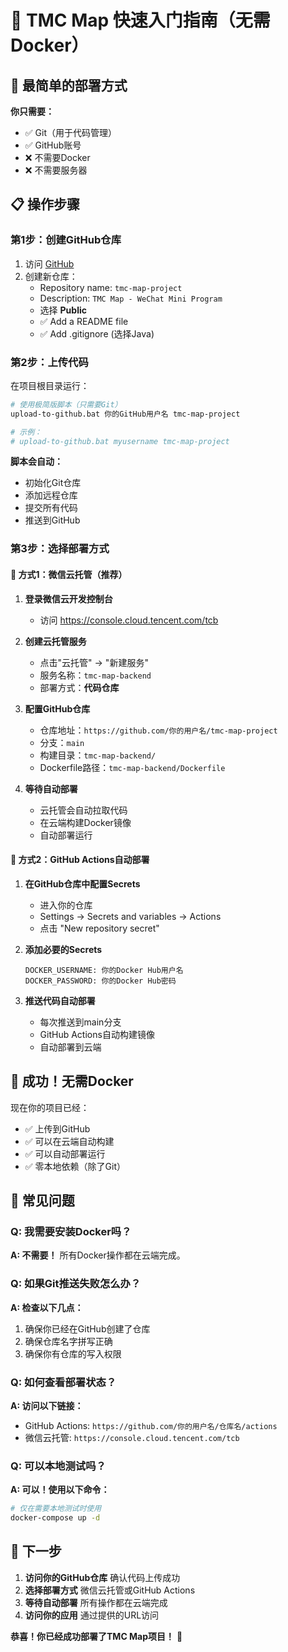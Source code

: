 # 🚀 TMC Map 快速入门指南（无需Docker）

## 🎯 最简单的部署方式

**你只需要：**
- ✅ Git（用于代码管理）
- ✅ GitHub账号
- ❌ 不需要Docker
- ❌ 不需要服务器

## 📋 操作步骤

### 第1步：创建GitHub仓库

1. 访问 [GitHub](https://github.com/new)
2. 创建新仓库：
   - Repository name: `tmc-map-project`
   - Description: `TMC Map - WeChat Mini Program`
   - 选择 **Public** 
   - ✅ Add a README file
   - ✅ Add .gitignore (选择Java)

### 第2步：上传代码

在项目根目录运行：

```bash
# 使用极简版脚本（只需要Git）
upload-to-github.bat 你的GitHub用户名 tmc-map-project

# 示例：
# upload-to-github.bat myusername tmc-map-project
```

**脚本会自动：**
- 初始化Git仓库
- 添加远程仓库
- 提交所有代码
- 推送到GitHub

### 第3步：选择部署方式

#### 🌟 方式1：微信云托管（推荐）

1. **登录微信云开发控制台**
   - 访问 https://console.cloud.tencent.com/tcb

2. **创建云托管服务**
   - 点击"云托管" → "新建服务"
   - 服务名称：`tmc-map-backend`
   - 部署方式：**代码仓库**

3. **配置GitHub仓库**
   - 仓库地址：`https://github.com/你的用户名/tmc-map-project`
   - 分支：`main`
   - 构建目录：`tmc-map-backend/`
   - Dockerfile路径：`tmc-map-backend/Dockerfile`

4. **等待自动部署**
   - 云托管会自动拉取代码
   - 在云端构建Docker镜像
   - 自动部署运行

#### 🚀 方式2：GitHub Actions自动部署

1. **在GitHub仓库中配置Secrets**
   - 进入你的仓库
   - Settings → Secrets and variables → Actions
   - 点击 "New repository secret"

2. **添加必要的Secrets**
   ```
   DOCKER_USERNAME: 你的Docker Hub用户名
   DOCKER_PASSWORD: 你的Docker Hub密码
   ```

3. **推送代码自动部署**
   - 每次推送到main分支
   - GitHub Actions自动构建镜像
   - 自动部署到云端

## 🎉 成功！无需Docker

现在你的项目已经：
- ✅ 上传到GitHub
- ✅ 可以在云端自动构建
- ✅ 可以自动部署运行
- ✅ 零本地依赖（除了Git）

## 📝 常见问题

### Q: 我需要安装Docker吗？
**A: 不需要！** 所有Docker操作都在云端完成。

### Q: 如果Git推送失败怎么办？
**A: 检查以下几点：**
1. 确保你已经在GitHub创建了仓库
2. 确保仓库名字拼写正确
3. 确保你有仓库的写入权限

### Q: 如何查看部署状态？
**A: 访问以下链接：**
- GitHub Actions: `https://github.com/你的用户名/仓库名/actions`
- 微信云托管: `https://console.cloud.tencent.com/tcb`

### Q: 可以本地测试吗？
**A: 可以！使用以下命令：**
```bash
# 仅在需要本地测试时使用
docker-compose up -d
```

## 🎯 下一步

1. **访问你的GitHub仓库** 确认代码上传成功
2. **选择部署方式** 微信云托管或GitHub Actions
3. **等待自动部署** 所有操作都在云端完成
4. **访问你的应用** 通过提供的URL访问

**恭喜！你已经成功部署了TMC Map项目！** 🎉 